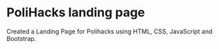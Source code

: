 # PoliHacks landing page

Created a Landing Page for Polihacks using HTML, CSS, JavaScript and Bootstrap.